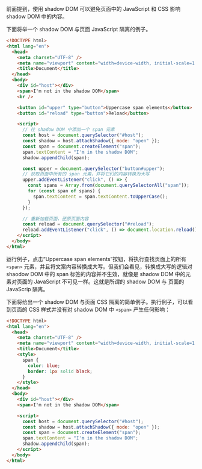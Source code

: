 
前面提到，使用 shadow DOM 可以避免页面中的 JavaScript 和 CSS 影响 shadow DOM 中的内容。

下面将举一个 shadow DOM 与页面 JavaScript 隔离的例子。

```html
<!DOCTYPE html>
<html lang="en">
  <head>
    <meta charset="UTF-8" />
    <meta name="viewport" content="width=device-width, initial-scale=1.0" />
    <title>Document</title>
  </head>
  <body>
    <div id="host"></div>
    <span>I'm not in the shadow DOM</span>
    <br />

    <button id="upper" type="button">Uppercase span elements</button>
    <button id="reload" type="button">Reload</button>

    <script>
      // 往 shadow DOM 中添加一个 span 元素
      const host = document.querySelector("#host");
      const shadow = host.attachShadow({ mode: "open" });
      const span = document.createElement("span");
      span.textContent = "I'm in the shadow DOM";
      shadow.appendChild(span);

      const upper = document.querySelector("button#upper");
      // 获取页面中所有的 span 元素，并将它们的内容转换为大写
      upper.addEventListener("click", () => {
        const spans = Array.from(document.querySelectorAll("span"));
        for (const span of spans) {
          span.textContent = span.textContent.toUpperCase();
        }
      });

      // 重新加载页面，还原页面内容
      const reload = document.querySelector("#reload");
      reload.addEventListener("click", () => document.location.reload());
    </script>
  </body>
</html>
```

运行例子，点击“Uppercase span elements”按钮，将执行查找页面上的所有 `<span>` 元素，并且将文案内容转换成大写。但我们会看见，转换成大写的逻辑对 shaodow DOM 中的 span 标签的内容并不生效，就像是 shadow DOM 中的元素对页面的 JavaScript 不可见一样。这就是所谓的 shadow DOM 与 页面的 JavaScrip 隔离。

下面将给出一个 shadow DOM 与页面 CSS 隔离的简单例子。执行例子，可以看到页面的 CSS 样式并没有对 shadow DOM 中 `<span>` 产生任何影响：

```html
<!DOCTYPE html>
<html lang="en">
  <head>
    <meta charset="UTF-8" />
    <meta name="viewport" content="width=device-width, initial-scale=1.0" />
    <title>Document</title>
    <style>
      span {
        color: blue;
        border: 1px solid black;
      }
    </style>
  </head>
  <body>
    <div id="host"></div>
    <span>I'm not in the shadow DOM</span>

    <script>
      const host = document.querySelector("#host");
      const shadow = host.attachShadow({ mode: "open" });
      const span = document.createElement("span");
      span.textContent = "I'm in the shadow DOM";
      shadow.appendChild(span);
    </script>
  </body>
</html>
```